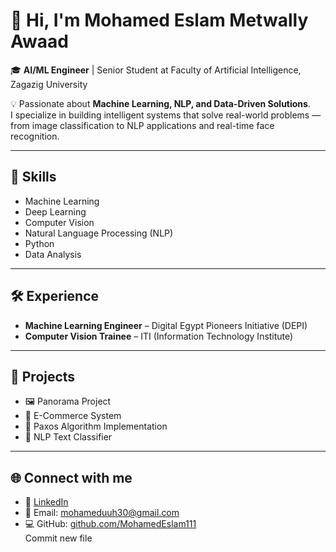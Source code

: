 # 👋 Hi, I'm Mohamed Eslam Metwally Awaad  

🎓 **AI/ML Engineer** | Senior Student at Faculty of Artificial Intelligence, Zagazig University  

💡 Passionate about **Machine Learning, NLP, and Data-Driven Solutions**.  
I specialize in building intelligent systems that solve real-world problems — from image classification to NLP applications and real-time face recognition.  

---

## 🚀 Skills
- Machine Learning  
- Deep Learning  
- Computer Vision  
- Natural Language Processing (NLP)  
- Python  
- Data Analysis  

---

## 🛠️ Experience
- **Machine Learning Engineer** – Digital Egypt Pioneers Initiative (DEPI)  
- **Computer Vision Trainee** – ITI (Information Technology Institute)  

---

## 📌 Projects
- 🖼️ Panorama Project  
- 🛒 E-Commerce System  
- 🔁 Paxos Algorithm Implementation  
- 🤖 NLP Text Classifier  

---

## 🌐 Connect with me
- 💼 [LinkedIn](https://www.linkedin.com/in/mohamed-eslam-1797752a9/)  
- 📧 Email: mohameduuh30@gmail.com  
- 💻 GitHub: [github.com/MohamedEslam111](https://github.com/MohamedEslam111)  
Commit new file
